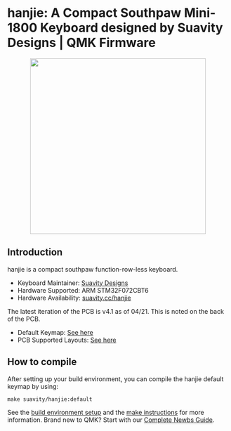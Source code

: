# hanjie: A Compact Southpaw Mini-1800 Keyboard designed by Suavity Designs | QMK Firmware

<p align="center">
  <img align="middle" src="https://svd-image.b-cdn.net/Icons%20&%20SVG/hanjie_SP_compact_icon_website.png"  width="400"> 
</p>

## Introduction

hanjie is a compact southpaw function-row-less keyboard. 

* Keyboard Maintainer: [Suavity Designs](https://github.com/suavity)
* Hardware Supported: ARM STM32F072CBT6
* Hardware Availability: [suavity.cc/hanjie](https://suavity.cc/keyboards/hanjie/)

The latest iteration of the PCB is v4.1 as of 04/21. This is noted on the back of the PCB. 
* Default Keymap: [See here](http://www.keyboard-layout-editor.com/#/gists/fb1fd9b5b5343f7123112772b4cd49bc)
* PCB Supported Layouts: [See here](http://www.keyboard-layout-editor.com/#/gists/166e8a5d55dd4902c9920b2ee992e714)

## How to compile

After setting up your build environment, you can compile the hanjie default keymap by using:

    make suavity/hanjie:default

See the [build environment setup](https://docs.qmk.fm/#/getting_started_build_tools) and the [make instructions](https://docs.qmk.fm/#/getting_started_make_guide) for more information. Brand new to QMK? Start with our [Complete Newbs Guide](https://docs.qmk.fm/#/newbs).
